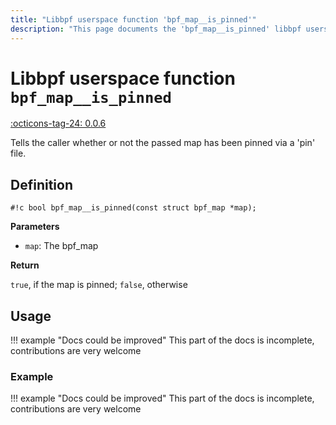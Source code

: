 ```yaml
---
title: "Libbpf userspace function 'bpf_map__is_pinned'"
description: "This page documents the 'bpf_map__is_pinned' libbpf userspace function, including its definition, usage, and examples."
---
```

# Libbpf userspace function `bpf_map__is_pinned`

<!-- [LIBBPF_TAG] -->
[:octicons-tag-24: 0.0.6](https://github.com/libbpf/libbpf/releases/tag/v0.0.6)
<!-- [/LIBBPF_TAG] -->

Tells the caller whether or not the passed map has been pinned via a 'pin' file.

## Definition

`#!c bool bpf_map__is_pinned(const struct bpf_map *map);`

**Parameters**

- `map`: The bpf_map

**Return**

`true`, if the map is pinned; `false`, otherwise

## Usage

!!! example "Docs could be improved"
    This part of the docs is incomplete, contributions are very welcome

### Example

!!! example "Docs could be improved"
    This part of the docs is incomplete, contributions are very welcome
